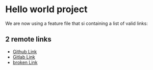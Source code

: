 # Hello world project

We are now using a feature file that si containing a list of valid links:

## 2 remote links

- [Github Link](https://github.com)
- [Gitlab Link](https://gitlab.com)
- [broken Link](https://broken.com/test)